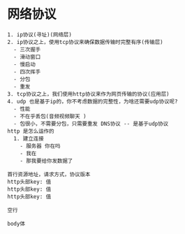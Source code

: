 # 网络协议
    1. ip协议(寻址)(网络层)
    2. ip协议之上，使用tcp协议来确保数据传输时完整有序(传输层)
      - 三次握手
      - 滑动窗口
      - 慢启动
      - 四次挥手
      - 分包
      - 重发
    3. tcp协议之上，我们使用http协议来作为网页传输的协议(应用层)
    4. udp 也是基于ip的，你不考虑数据的完整性，为啥还需要udp协议呢?
      - 性能
      - 不在乎丢包(音频视频聊天 )
      - 包很小，不需要分包，只需要重发 DNS协议 -- 是基于udp协议
    http 是怎么运作的
      1. 建立连接
        - 服务器 你在吗
        - 我在
        - 那我要给你发数据了

    首行资源地址，请求方式，协议版本
    http头部key: 值
    http头部key: 值
    http头部key: 值

    空行

    body体

    